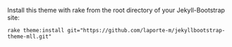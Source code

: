Install this theme with rake from the root directory of your Jekyll-Bootstrap site:

`rake theme:install git="https://github.com/laporte-m/jekyllbootstrap-theme-mll.git"`
